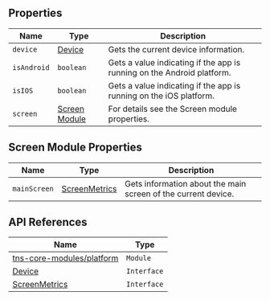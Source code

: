 
## Properties

| Name     | Type    | Description    |
|----------|---------|----------------|
| `device`   | [Device](https://docs.nativescript.org/api-reference/interfaces/_platform_.device) | Gets the current device information. |
| `isAndroid`   | `boolean` | Gets a value indicating if the app is running on the Android platform. |
| `isIOS`   | `boolean` | Gets a value indicating if the app is running on the iOS platform. |
| `screen` |  [Screen Module](https://docs.nativescript.org/api-reference/modules/_platform_.screen) |  For details see the Screen module properties. |

## Screen Module Properties

| Name     | Type    | Description    |
|----------|---------|----------------|
| `mainScreen`  | [ScreenMetrics](https://docs.nativescript.org/api-reference/interfaces/_platform_.screenmetrics) | Gets information about the main screen of the current device. |

## API References

| Name     | Type    | 
|----------|---------|
| [tns-core-modules/platform](https://docs.nativescript.org/api-reference/modules/_platform_.html) | `Module` | 
| [Device](https://docs.nativescript.org/api-reference/interfaces/_platform_.device) | `Interface` |
| [ScreenMetrics](https://docs.nativescript.org/api-reference/interfaces/_platform_.screenmetrics) | `Interface` |